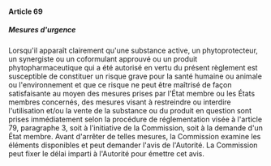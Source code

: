 #### Article 69
##### Mesures d'urgence

Lorsqu'il apparaît clairement qu'une substance active, un phytoprotecteur, un synergiste ou un coformulant approuvé ou un produit phytopharmaceutique qui a été autorisé en vertu du présent règlement est susceptible de constituer un risque grave pour la santé humaine ou animale ou l'environnement et que ce risque ne peut être maîtrisé de façon satisfaisante au moyen des mesures prises par l'État membre ou les États membres concernés, des mesures visant à restreindre ou interdire l'utilisation et/ou la vente de la substance ou du produit en question sont prises immédiatement selon la procédure de réglementation visée à l'article 79, paragraphe 3, soit à l'initiative de la Commission, soit à la demande d'un État membre. Avant d'arrêter de telles mesures, la Commission examine les éléments disponibles et peut demander l'avis de l'Autorité. La Commission peut fixer le délai imparti à l'Autorité pour émettre cet avis.